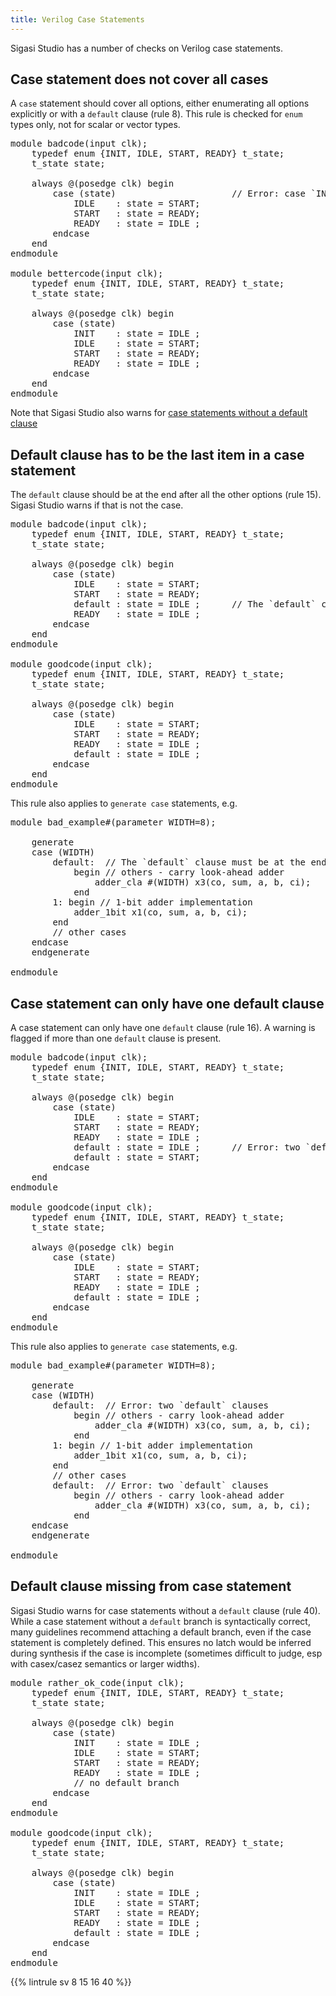 ```yaml
---
title: Verilog Case Statements
---
```


Sigasi Studio has a number of checks on Verilog case statements.

## Case statement does not cover all cases

A `case` statement should cover all options, either enumerating all options explicitly or with a `default`
clause (rule 8). This rule is checked for `enum` types only, not for scalar or vector types.

<pre>module badcode(input clk);
    typedef enum {INIT, IDLE, START, READY} t_state;
    t_state state;

    always @(posedge clk) begin
        case (state)                      // <span class="warning">Error: case `INIT` is missing</span>
            IDLE    : state = START;
            START   : state = READY;
            READY   : state = IDLE ;
        endcase
    end
endmodule

module bettercode(input clk);
    typedef enum {INIT, IDLE, START, READY} t_state;
    t_state state;

    always @(posedge clk) begin
        case (state)
            <span class="goodcode">INIT    : state = IDLE</span> ;
            IDLE    : state = START;
            START   : state = READY;
            READY   : state = IDLE ;
        endcase
    end
endmodule</pre>

Note that Sigasi Studio also warns for [case statements without a default clause](#default-clause-missing-from-case-statement)

## Default clause has to be the last item in a case statement

The `default` clause should be at the end after all the other options (rule 15). Sigasi Studio warns if that is not the case.

<pre>module badcode(input clk);
    typedef enum {INIT, IDLE, START, READY} t_state;
    t_state state;

    always @(posedge clk) begin
        case (state)
            IDLE    : state = START;
            START   : state = READY;
            <span class="warning">default : state = IDLE</span> ;      // The `default` clause must be at the end
            READY   : state = IDLE ;
        endcase
    end
endmodule

module goodcode(input clk);
    typedef enum {INIT, IDLE, START, READY} t_state;
    t_state state;

    always @(posedge clk) begin
        case (state)
            IDLE    : state = START;
            START   : state = READY;
            READY   : state = IDLE ;
            <span class="goodcode">default : state = IDLE</span> ;
        endcase
    end
endmodule</pre>

This rule also applies to `generate case` statements, e.g.

<pre>module bad_example#(parameter WIDTH=8);

    generate
    case (WIDTH)
        <span class="warning">default:  // The `default` clause must be at the end</span>
        <span class="warning">    begin</span> // others - carry look-ahead adder
        <span class="warning">        adder_cla #(WIDTH) x3(co, sum, a, b, ci);</span>
        <span class="warning">    end</span>
        1: begin // 1-bit adder implementation
            adder_1bit x1(co, sum, a, b, ci);
        end
        // other cases
    endcase
    endgenerate

endmodule
</pre>

## Case statement can only have one default clause

A case statement can only have one `default` clause (rule 16). A warning is flagged if more than one `default` clause is present.

<pre>module badcode(input clk);
    typedef enum {INIT, IDLE, START, READY} t_state;
    t_state state;

    always @(posedge clk) begin
        case (state)
            IDLE    : state = START;
            START   : state = READY;
            READY   : state = IDLE ;
            <span class="warning">default : state = IDLE</span> ;      // Error: two `default` clauses
            <span class="warning">default : state = START</span>;
        endcase
    end
endmodule

module goodcode(input clk);
    typedef enum {INIT, IDLE, START, READY} t_state;
    t_state state;

    always @(posedge clk) begin
        case (state)
            IDLE    : state = START;
            START   : state = READY;
            READY   : state = IDLE ;
            <span class="goodcode">default : state = IDLE</span> ;
        endcase
    end
endmodule</pre>

This rule also applies to `generate case` statements, e.g.

<pre>module bad_example#(parameter WIDTH=8);

    generate
    case (WIDTH)
        <span class="warning">default:  // Error: two `default` clauses</span>
        <span class="warning">    begin</span> // others - carry look-ahead adder
        <span class="warning">        adder_cla #(WIDTH) x3(co, sum, a, b, ci);</span>
        <span class="warning">    end</span>
        1: begin // 1-bit adder implementation
            adder_1bit x1(co, sum, a, b, ci);
        end
        // other cases
        <span class="warning">default:  // Error: two `default` clauses</span>
        <span class="warning">    begin</span> // others - carry look-ahead adder
        <span class="warning">        adder_cla #(WIDTH) x3(co, sum, a, b, ci);</span>
        <span class="warning">    end</span>
    endcase
    endgenerate

endmodule
</pre>

## Default clause missing from case statement

Sigasi Studio warns for case statements without a `default` clause (rule 40). While a case statement without a `default` branch is syntactically correct, many guidelines recommend attaching a default branch, even if the case statement is completely defined. This ensures no latch would be inferred during synthesis if the case is incomplete (sometimes difficult to judge, esp with casex/casez semantics or larger widths).

<pre>module rather_ok_code(input clk);
    typedef enum {INIT, IDLE, START, READY} t_state;
    t_state state;

    always @(posedge clk) begin
        case (state)
            INIT    : state = IDLE ;
            IDLE    : state = START;
            START   : state = READY;
            READY   : state = IDLE ;
            <span class="warning">// no default branch</span>
        endcase
    end
endmodule

module goodcode(input clk);
    typedef enum {INIT, IDLE, START, READY} t_state;
    t_state state;

    always @(posedge clk) begin
        case (state)
            INIT    : state = IDLE ;
            IDLE    : state = START;
            START   : state = READY;
            READY   : state = IDLE ;
            <span class="goodcode">default : state = IDLE</span> ;
        endcase
    end
endmodule</pre>

{{% lintrule sv 8 15 16 40 %}}
